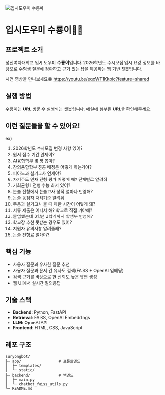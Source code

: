 ![입시도우미 수룡이](입시도우미%20수룡이.png)
# 입시도우미 수룡이🐉🔮

## 프로젝트 소개

성신여자대학교 입시 도우미 **수룡이**입니다.
2026학년도 수시모집 입시 요강 정보를 바탕으로 수험생 질문에 정확하고 근거 있는 답을 제공하는 웹 기반 챗봇입니다.

시연 영상을 만나보세요😀
https://youtu.be/eqxWT1Kkpic?feature=shared


## 실행 방법

수룡이는 **URL** 방문 후 실행되는 챗봇입니다. 
메일에 첨부된 **URL**을 확인해주세요.

## 이런 질문들을 할 수 있어요!

ex)
1. 2026학년도 수시모집 변경 사항 있어?
2. 원서 접수 기간 언제야?
3. AI융합학부 몇 명 뽑아?
4. 창의융합학부 전공 배정은 어떻게 하는거야?
5. 피아노과 실기고사 언제야?
6. 자기주도 인재 전형 평가 어떻게 해? 단계별로 알려줘
7. 기회균형 I 전형 수능 최저 있어?
8. 논술 전형에서 논술고사 성적 얼마나 반영해?
9. 논술 동점자 처리기준 알려줘
10. 무용과 실기고사 볼 때 제한 시간이 어떻게 돼?
11. 서류 제출은 어디서 해? 학교로 직접 가야해?
12. 졸업했는데 3학년 2학기까지 학생부 반영해?
13. 학교장 추천 못받는 경우도 있어?
14. 지원자 유의사항 알려줄래?
15. 논술 전형료 얼마야?

## 핵심 기능

* 사용자 질문과 유사한 질문 추천
* 사용자 질문과 문서 간 유사도 검색(FAISS + OpenAI 임베딩)
* 검색 근거를 바탕으로 한 신뢰도 높은 답변 생성
* 웹 UI에서 실시간 질의응답

## 기술 스택

* **Backend**: Python, FastAPI
* **Retrieval**: FAISS, OpenAI Embeddings
* **LLM**: OpenAI API
* **Frontend**: HTML, CSS, JavaScript

## 레포 구조

```text
suryongbot/
├─ app/                 # 프론트엔드
│  ├─ templates/
│  └─ static/
├─ backend/             # 백엔드
│  ├─ main.py
│  └─ chatbot_faiss_utils.py
└─ README.md
```
